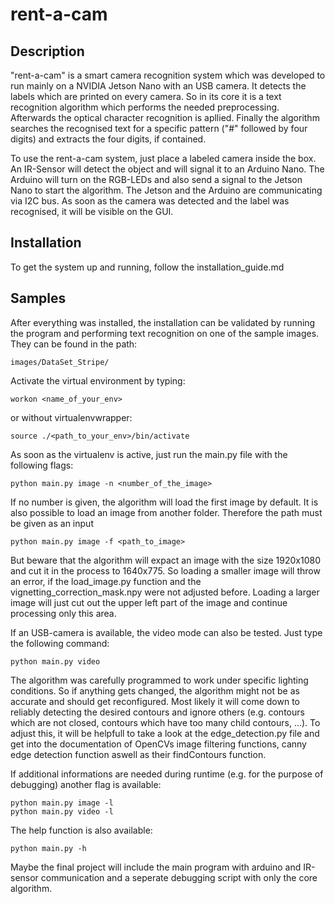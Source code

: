 # rent-a-cam
## Description
"rent-a-cam" is a smart camera recognition system which was developed to run mainly on a NVIDIA Jetson Nano with an USB camera. It detects the labels which are printed on every camera. So in its core it is a text recognition algorithm which performs the needed preprocessing. Afterwards the optical character recognition is apllied. Finally the algorithm searches the recognised text for a specific pattern ("#" followed by four digits) and extracts the four digits, if contained.
    
To use the rent-a-cam system, just place a labeled camera inside the box. An IR-Sensor will detect the object and will signal it to an Arduino Nano. The Arduino will turn on the RGB-LEDs and also send a signal to the Jetson Nano to start the algorithm. The Jetson and the Arduino are communicating via I2C bus. As soon as the camera was detected and the label was recognised, it will be visible on the GUI. 
    
## Installation
To get the system up and running, follow the installation_guide.md
     
## Samples
After everything was installed, the installation can be validated by running the program and performing text recognition on one of the sample images. They can be found in the path:
~~~
images/DataSet_Stripe/
~~~
Activate the virtual environment by typing:
~~~
workon <name_of_your_env>
~~~
or without virtualenvwrapper:
~~~
source ./<path_to_your_env>/bin/activate
~~~
As soon as the virtualenv is active, just run the main.py file with the following flags:
~~~
python main.py image -n <number_of_the_image>
~~~
If no number is given, the algorithm will load the first image by default. It is also possible to load an image from another folder. Therefore the path must be given as an input
~~~
python main.py image -f <path_to_image>
~~~
But beware that the algorithm will expact an image with the size 1920x1080 and cut it in the process to 1640x775. So loading a smaller image will throw an error, if the load_image.py function and the vignetting_correction_mask.npy were not adjusted before. Loading a larger image will just cut out the upper left part of the image and continue processing only this area.

If an USB-camera is available, the video mode can also be tested. Just type the following command:
~~~
python main.py video
~~~
The algorithm was carefully programmed to work under specific lighting conditions. So if anything gets changed, the algorithm might not be as accurate and should get reconfigured. Most likely it will come down to reliably detecting the desired contours and ignore others (e.g. contours which are not closed, contours which have too many child contours, ...). To adjust this, it will be helpfull to take a look at the edge_detection.py file and get into the documentation of OpenCVs image filtering functions, canny edge detection function aswell as their findContours function.

If additional informations are needed during runtime (e.g. for the purpose of debugging) another flag is available:
~~~
python main.py image -l
python main.py video -l
~~~
The help function is also available:
~~~
python main.py -h
~~~

Maybe the final project will include the main program with arduino and IR-sensor communication and a seperate debugging script with only the core algorithm.
